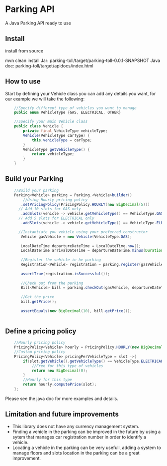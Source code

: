 # Parking API
A Java Parking API ready to use  

## Install
install from source

mvn clean install
Jar: parking-toll/target/parking-toll-0.0.1-SNAPSHOT
Java doc: parking-toll/target/apidocs/index.html

## How to use 
Start by defining your Vehicle class you can add any details you want, for our example we will take the following:

```java
    //Specify different type of vehicles you want to manage
    public enum VehicleType {GAS, ELECTRICAL, OTHER}

    //Specify your main Vehicle class
    public class Vehicle {
        private final VehicleType vehicleType;
        Vehicle(VehicleType carType) {
            this.vehicleType = carType;
        }
        VehicleType getVehicleType() {
            return vehicleType;
        }
    }
```

## Build your Parking

```java
    //Build your parking
    Parking<Vehicle> parking = Parking.<Vehicle>builder()
    	//Using Hourly pricing policy
       .setPricingPolicy(PricingPolicy.HOURLY(new BigDecimal(5)))
      // Add 10 slots for GAS only
       .addSlots(vehicle -> vehicle.getVehicleType() == VehicleType.GAS, 10)
      // Add 5 slots for ELECTRICAL only 
       .addSlots(vehicle -> vehicle.getVehicleType() == VehicleType.ELECTRICAL, 5).build();

      //Instantiate you vehicle using your preferred constructor
       Vehicle gasVehicle = new Vehicle(VehicleType.GAS);
        
       LocalDateTime departureDateTime = LocalDateTime.now();
       LocalDateTime arrivalDateTime = departureDateTime.minus(Duration.ofHours(2));
        
       //Register the vehicle in he parking
       Registration<Vehicle> registration = parking.register(gasVehicle, arrivalDateTime);
        
       assertTrue(registration.isSuccessful());
        
       //Check out from the parking
       Bill<Vehicle> bill = parking.checkOut(gasVehicle, departureDateTime);
        
       //Get the price
       bill.getPrice();
        
       assertEquals(new BigDecimal(10), bill.getPrice());       
        
```

## Define a pricing policy

```java
	//Hourly pricing policy
	PricingPolicy<Vehicle> hourly = PricingPolicy.HOURLY(new BigDecimal(3));
	//Custom pricing policy
	PricingPolicy<Vehicle> pricingPerVehicleType = slot ->{
		if(slot.getVehicle().getVehicleType() == VehicleType.ELECTRICAL) {
			//Free for this type of vehicles
			return new BigDecimal(0);
		}
		//Hourly for this type
		return hourly.computePrice(slot);
	};
```

Please see the java doc for more examples and details.

## Limitation and future improvements

- This library does not have any currency management system.
- Finding a vehicle in the parking can be improved in the future by using a sytem that manages car registration number in order to identify a vehicle.
- Locating a vehicle in the parking can be very usefull, adding a system to manage floors and slots location in the parking can be a great improvement.




